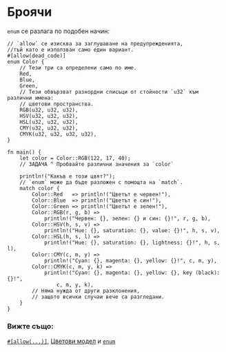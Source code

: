 # Броячи

`enum` се разлага по подобен начин:

```rust,editable
// `allow` се изисква за заглушаване на предупрежденията,
//тъй като е използван само един вариант.
#[allow(dead_code)]
enum Color {
    // Тези три са определени само по име.
    Red,
    Blue,
    Green,
    // Тези обвързват разнордни списъци от стойности `u32` към различни имена:
    // цветови пространства.
    RGB(u32, u32, u32),
    HSV(u32, u32, u32),
    HSL(u32, u32, u32),
    CMY(u32, u32, u32),
    CMYK(u32, u32, u32, u32),
}

fn main() {
    let color = Color::RGB(122, 17, 40);
    // ЗАДАЧА ^ Пробвайте различни значения за `color`

    println!("Какъв е този цвят?");
    // `enum` може да бъде разложен с помощта на `match`.
    match color {
        Color::Red   => println!("Цветът е червен!"),
        Color::Blue  => println!("Цветът е син!"),
        Color::Green => println!("Цветът е зелен!"),
        Color::RGB(r, g, b) =>
            println!("Червен: {}, зелен: {} и син: {}!", r, g, b),
        Color::HSV(h, s, v) =>
            println!("Hue: {}, saturation: {}, value: {}!", h, s, v),
        Color::HSL(h, s, l) =>
            println!("Hue: {}, saturation: {}, lightness: {}!", h, s, l),
        Color::CMY(c, m, y) =>
            println!("Cyan: {}, magenta: {}, yellow: {}!", c, m, y),
        Color::CMYK(c, m, y, k) =>
            println!("Cyan: {}, magenta: {}, yellow: {}, key (black): {}!",
                c, m, y, k),
        // Няма нужда от други разклонения,
        // защото всички случаи вече са разгледани.
    }
}
```

### Вижте също:

[`#[allow(...)]`][allow], [Цветови модел][color_models] и [`enum`][enum]

[allow]: ../../../attribute/unused.md
[color_models]:https://bg.wikipedia.org/wiki/Цветови_модел 
[enum]: ../../../custom_types/enum.md
